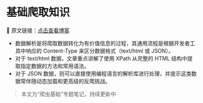 # 基础爬取知识

🔗 原文链接：[点击查看博客](https://blog.csdn.net/2401_87328929/article/details/148040696)

- 数据解析是将爬取数据转化为有价值信息的过程，其通用流程是根据开发者工具中响应的 Content-Type 来区分数据格式（text/html 或 JSON）。
- 对于 text/html 数据，文章重点讲解了使用 XPath 从完整的 HTML 结构中提取指定数据的方法和常用语法。
- 对于 JSON 数据，则可以直接使用编程语言的解析库进行处理，并提示这类数据常伴随动态加载和更高级的反爬挑战。

> 本文为“爬虫基础”专题笔记，持续更新中